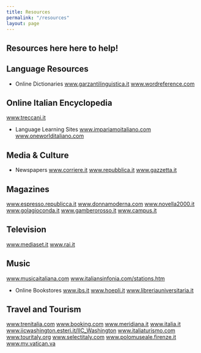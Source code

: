 ```yaml
---
title: Resources
permalink: "/resources"
layout: page
---
```


## Resources here here to help!

## Language Resources

- Online Dictionaries
www.garzantilinguistica.it
www.wordreference.com

## Online Italian Encyclopedia
www.treccani.it

- Language Learning Sites
www.impariamoitaliano.com
www.oneworlditaliano.com

## Media & Culture

- Newspapers
www.corriere.it
www.repubblica.it
www.gazzetta.it

## Magazines
www.espresso.republicca.it
www.donnamoderna.com
www.novella2000.it
www.golagioconda.it
www.gamberorosso.it
www.campus.it

## Television
www.mediaset.it
www.rai.it

## Music
www.musicaitaliana.com
www.italiansinfonia.com/stations.htm

- Online Bookstores
www.ibs.it
www.hoepli.it
www.libreriauniversitaria.it

## Travel and Tourism

www.trenitalia.com
www.booking.com
www.meridiana.it
www.italia.it
www.iicwashington.esteri.it/IIC_Washington
www.italiaturismo.com
www.touritaly.org
www.selectitaly.com
www.polomuseale.firenze.it
www.mv.vatican.va
